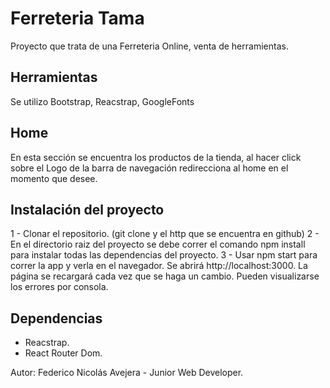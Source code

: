 # Ferreteria Tama

Proyecto que trata de una Ferreteria Online, venta de herramientas.

## Herramientas

Se utilizo Bootstrap, Reacstrap, GoogleFonts

## Home

En esta sección se encuentra los productos de la tienda, al hacer click sobre el Logo de la barra de navegación 
redirecciona al home en el momento que desee.

## Instalación del proyecto

1 - Clonar el repositorio. (git clone y el http que se encuentra en github) 
2 - En el directorio raiz del proyecto se debe correr el comando npm install para instalar todas las dependencias del proyecto. 
3 - Usar npm start para correr la app y verla en el navegador. Se abrirá http://localhost:3000. La página se recargará cada vez que se haga un cambio. Pueden visualizarse los errores por consola.

## Dependencias

- Reacstrap.
- React Router Dom.

Autor: Federico Nicolás Avejera - Junior Web Developer.